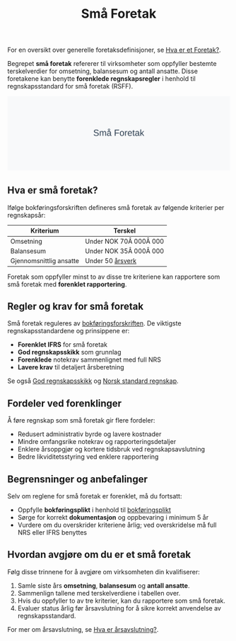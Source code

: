 ﻿---
title: "Små Foretak"
seoTitle: "Små Foretak"
description: 'For en oversikt over generelle foretaksdefinisjoner, se [Hva er et Foretak?](/blogs/regnskap/hva-er-foretak "Hva er et Foretak? Komplett Guide til Foretaksforme...'
---

For en oversikt over generelle foretaksdefinisjoner, se [Hva er et Foretak?](/blogs/regnskap/hva-er-foretak "Hva er et Foretak? Komplett Guide til Foretaksformer i Norge").

Begrepet **små foretak** refererer til virksomheter som oppfyller bestemte terskelverdier for omsetning, balansesum og antall ansatte. Disse foretakene kan benytte **forenklede regnskapsregler** i henhold til regnskapsstandard for små foretak (RSFF).

![Små Foretak](sma-foretak-image.svg)

## Hva er små foretak?

Ifølge bokføringsforskriften defineres små foretak av følgende kriterier per regnskapsår:

| Kriterium               | Terskel                 |
|-------------------------|-------------------------|
| Omsetning               | Under NOK 70Â 000Â 000    |
| Balansesum              | Under NOK 35Â 000Â 000    |
| Gjennomsnittlig ansatte | Under 50 [årsverk](/blogs/regnskap/arsverk "Årsverk") |

Foretak som oppfyller minst to av disse tre kriteriene kan rapportere som små foretak med **forenklet rapportering**.

## Regler og krav for små foretak

Små foretak reguleres av [bokføringsforskriften](/blogs/regnskap/hva-er-bokforingsforskriften "Hva er Bokføringsforskriften? Guide til regnskapsstandarder og krav"). De viktigste regnskapsstandardene og prinsippene er:

* **Forenklet IFRS** for små foretak
* **God regnskapsskikk** som grunnlag
* **Forenklede** notekrav sammenlignet med full NRS
* **Lavere krav** til detaljert årsberetning

Se også [God regnskapsskikk](/blogs/regnskap/god-regnskapsskikk "God regnskapsskikk: Introduksjon til regnskapsprinsipper") og [Norsk standard regnskap](/blogs/regnskap/norsk-standard-regnskap "Norsk Regnskapsstandard: Oversikt og vei videre").

## Fordeler ved forenklinger

Å føre regnskap som små foretak gir flere fordeler:

* Redusert administrativ byrde og lavere kostnader
* Mindre omfangsrike notekrav og rapporteringsdetaljer
* Enklere årsoppgjør og kortere tidsbruk ved regnskapsavslutning
* Bedre likviditetsstyring ved enklere rapportering

## Begrensninger og anbefalinger

Selv om reglene for små foretak er forenklet, må du fortsatt:

* Oppfylle **bokføringsplikt** i henhold til [bokføringsplikt](/blogs/regnskap/hva-er-bokforingsplikt "Hva er Bokføringsplikt? Komplett Guide til Regler og Krav")
* Sørge for korrekt **dokumentasjon** og oppbevaring i minimum 5 år
* Vurdere om du overskrider kriteriene årlig; ved overskridelse må full NRS eller IFRS benyttes

## Hvordan avgjøre om du er et små foretak

Følg disse trinnene for å avgjøre om virksomheten din kvalifiserer:

1. Samle siste års **omsetning**, **balansesum** og **antall ansatte**.
2. Sammenlign tallene med terskelverdiene i tabellen over.
3. Hvis du oppfyller to av tre kriterier, kan du rapportere som små foretak.
4. Evaluer status årlig før årsavslutning for å sikre korrekt anvendelse av regnskapsstandard.

For mer om årsavslutning, se [Hva er årsavslutning?](/blogs/regnskap/hva-er-aarsavslutning "Hva er Aarsavslutning? Komplett Guide til Årsavslutning").









